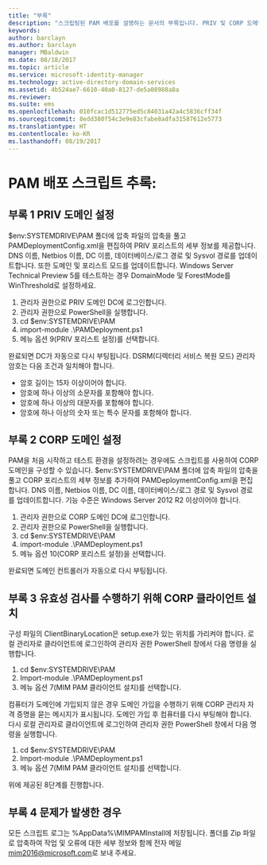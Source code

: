 ```yaml
---
title: "부록"
description: "스크립팅된 PAM 배포를 설명하는 문서의 부록입니다. PRIV 및 CORP 도메인 구성과 더불어 유효성 검사를 수행하도록 클라이언트를 설정하는 방법과 지원 요청 방법에 대한 정보를 다룹니다."
keywords: 
author: barclayn
ms.author: barclayn
manager: MBaldwin
ms.date: 08/18/2017
ms.topic: article
ms.service: microsoft-identity-manager
ms.technology: active-directory-domain-services
ms.assetid: 4b524ae7-6610-40a0-8127-de5a08988a8a
ms.reviewer: 
ms.suite: ems
ms.openlocfilehash: 010fcac1d512775ed5c84031a42a4c5836cff34f
ms.sourcegitcommit: 8edd380f54c3e9e83cfabe8adfa31587612e5773
ms.translationtype: HT
ms.contentlocale: ko-KR
ms.lasthandoff: 08/19/2017
---
```

# <a name="pam-deployment-scripts-addendum"></a>PAM 배포 스크립트 추록:

## <a name="addendum-1-setting-up-the-priv-domain"></a>부록 1 PRIV 도메인 설정

$env:SYSTEMDRIVE\PAM 폴더에 압축 파일의 압축을 풀고 PAMDeploymentConfig.xml을 편집하여 PRIV 포리스트의 세부 정보를 제공합니다. DNS 이름, Netbios 이름, DC 이름, 데이터베이스/로그 경로 및 Sysvol 경로를 업데이트합니다. 또한 도메인 및 포리스트 모드를 업데이트합니다. Windows Server Technical Preview 5를 테스트하는 경우 DomainMode 및 ForestMode를 WinThreshold로 설정하세요.

1. 관리자 권한으로 PRIV 도메인 DC에 로그인합니다.
2. 관리자 권한으로 PowerShell을 실행합니다.
3. cd $env:SYSTEMDRIVE\PAM
4. import-module .\PAMDeployment.ps1
5. 메뉴 옵션 9(PRIV 포리스트 설정)를 선택합니다.


완료되면 DC가 자동으로 다시 부팅됩니다. DSRM(디렉터리 서비스 복원 모드) 관리자 암호는 다음 조건과 일치해야 합니다.

  * 암호 길이는 15자 이상이어야 합니다.
  * 암호에 하나 이상의 소문자를 포함해야 합니다.
  * 암호에 하나 이상의 대문자를 포함해야 합니다.
  * 암호에 하나 이상의 숫자 또는 특수 문자를 포함해야 합니다.

## <a name="addendum-2-setting-up-the-corp-domain"></a>부록 2 CORP 도메인 설정

PAM을 처음 시작하고 테스트 환경을 설정하려는 경우에도 스크립트를 사용하여 CORP 도메인을 구성할 수 있습니다. $env:SYSTEMDRIVE\PAM 폴더에 압축 파일의 압축을 풀고 CORP 포리스트의 세부 정보를 추가하여 PAMDeploymentConfig.xml을 편집합니다. DNS 이름, Netbios 이름, DC 이름, 데이터베이스/로그 경로 및 Sysvol 경로를 업데이트합니다. 기능 수준은 Windows Server 2012 R2 이상이어야 합니다.

1. 관리자 권한으로 CORP 도메인 DC에 로그인합니다.
2. 관리자 권한으로 PowerShell을 실행합니다.
3. cd $env:SYSTEMDRIVE\PAM
4. import-module .\PAMDeployment.ps1
5. 메뉴 옵션 10(CORP 포리스트 설정)을 선택합니다.

완료되면 도메인 컨트롤러가 자동으로 다시 부팅됩니다.

## <a name="addendum-3-setting-up-a-corp-client-to-do-the-validation"></a>부록 3 유효성 검사를 수행하기 위해 CORP 클라이언트 설치

구성 파일의 ClientBinaryLocation은 setup.exe가 있는 위치를 가리켜야 합니다.
로컬 관리자로 클라이언트에 로그인하여 관리자 권한 PowerShell 창에서 다음 명령을 실행합니다.

1. cd $env:SYSTEMDRIVE\PAM
2. Import-module .\PAMDeployment.ps1
3. 메뉴 옵션 7(MIM PAM 클라이언트 설치)를 선택합니다.


컴퓨터가 도메인에 가입되지 않은 경우 도메인 가입을 수행하기 위해 CORP 관리자 자격 증명을 묻는 메시지가 표시됩니다. 도메인 가입 후 컴퓨터를 다시 부팅해야 합니다. 다시 로컬 관리자로 클라이언트에 로그인하여 관리자 권한 PowerShell 창에서 다음 명령을 실행합니다.

1. cd $env:SYSTEMDRIVE\PAM
2. Import-module .\PAMDeployment.ps1
3. 메뉴 옵션 7(MIM PAM 클라이언트 설치)를 선택합니다.

위에 제공된 8단계를 진행합니다.

## <a name="addendum-4-if-something-goes-wrong"></a>부록 4 문제가 발생한 경우

모든 스크립트 로그는 %AppData%\MIMPAMInstall에 저장됩니다. 폴더를 Zip 파일로 압축하여 작업 및 오류에 대한 세부 정보와 함께 전자 메일[mim2016@microsoft.com](mailto:mim2016@microsoft.com)로 보내 주세요.
